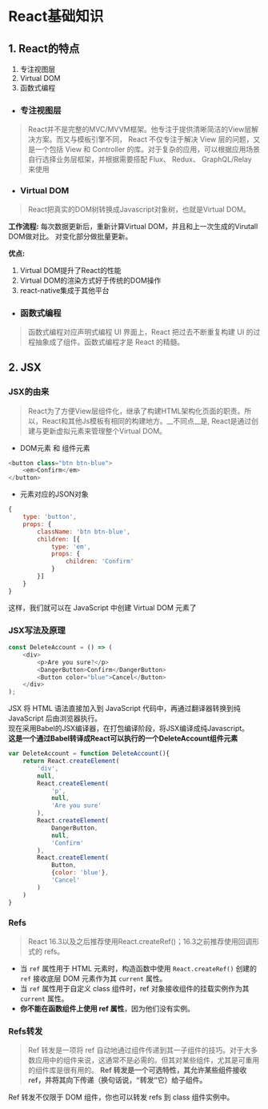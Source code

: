 # React基础知识

## 1. React的特点
1. 专注视图层
2. Virtual DOM
3. 函数式编程

* ### 专注视图层
> React并不是完整的MVC/MVVM框架。他专注于提供清晰简洁的View层解决方案。而又与模板引擎不同， React 不仅专注于解决 View 层的问题，又是一个包括 View 和 Controller 的库。对于复杂的应用，可以根据应用场景自行选择业务层框架，并根据需要搭配 Flux、 Redux、 GraphQL/Relay 来使用

* ### Virtual DOM
> React把真实的DOM树转换成Javascript对象树，也就是Virtual DOM。

__工作流程:__
每次数据更新后，重新计算Virtual DOM，并且和上一次生成的Virutall DOM做对比。
对变化部分做批量更新。

__优点:__
1. Virtual DOM提升了React的性能
2. Virtual DOM的渲染方式好于传统的DOM操作
3. react-native集成于其他平台

* ### 函数式编程
> 函数式编程对应声明式编程
UI 界面上，React 把过去不断重复构建 UI 的过程抽象成了组件。函数式编程才是 React 的精髓。

## 2. JSX
### JSX的由来
> React为了方便View层组件化，继承了构建HTML架构化页面的职责。所以，React和其他Js模板有相同的构建地方。__不同点__是, React是通过创建与更新虚拟元素来管理整个Virtual DOM。

* DOM元素 和 组件元素
```javascript
<button class="btn btn-blue">
    <em>Confirm</em>
</button>
```
* 元素对应的JSON对象
```javascript
{
    type: 'button',
    props: {
        className: 'btn btn-blue',
        children: [{
            type: 'em',
            props: {
                children: 'Confirm'
            }
        }]
    }
}
```         
这样，我们就可以在 JavaScript 中创建 Virtual DOM 元素了

### JSX写法及原理
```javascript
const DeleteAccount = () => (
    <div>
        <p>Are you sure?</p>
        <DangerButton>Confirm</DangerButton>
        <Button color="blue">Cancel</Button>
    </div>
);
```
  JSX 将 HTML 语法直接加入到 JavaScript 代码中，再通过翻译器转换到纯
JavaScript 后由浏览器执行。<br/>
  现在采用Babel的JSX编译器，在打包编译阶段，将JSX编译成纯Javascript。<br/>
__这是一个通过Babel转译成React可以执行的一个DeleteAccount组件元素__
```javascript
var DeleteAccount = function DeleteAccount(){
    return React.createElement(
        'div',
        null,
        React.createElement(
            'p',
            null,
            'Are you sure'
        ),
        React.createElement(
            DangerButton,
            null,
            'Confirm'
        ),
        React.createElement(
            Button,
            {color: 'blue'},
            'Cancel'
        )
    )
}
```
### Refs
> React 16.3以及之后推荐使用React.createRef()；16.3之前推荐使用回调形式的 refs。

* 当 ```ref``` 属性用于 HTML 元素时，构造函数中使用 ```React.createRef()``` 创建的 ```ref``` 接收底层 DOM 元素作为其 ```current``` 属性。
* 当 ```ref``` 属性用于自定义 class 组件时，ref 对象接收组件的挂载实例作为其 ```current``` 属性。
*  __你不能在函数组件上使用 ref 属性__，因为他们没有实例。

### Refs转发
> Ref 转发是一项将 ref 自动地通过组件传递到其一子组件的技巧。对于大多数应用中的组件来说，这通常不是必需的。但其对某些组件，尤其是可重用的组件库是很有用的。
__Ref 转发是一个可选特性，其允许某些组件接收 ref，并将其向下传递（换句话说，“转发”它）给子组件。__

Ref 转发不仅限于 DOM 组件，你也可以转发 refs 到 class 组件实例中。






